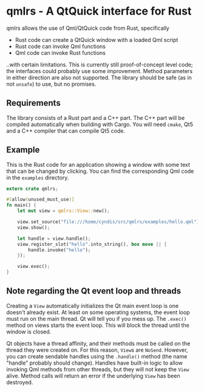 # qmlrs - A QtQuick interface for Rust

qmlrs allows the use of Qml/QtQuick code from Rust, specifically

- Rust code can create a QtQuick window with a loaded Qml script
- Rust code can invoke Qml functions
- Qml code can invoke Rust functions

..with certain limitations. This is currently still proof-of-concept
level code; the interfaces could probably use some improvement. Method parameters
in either direction are also not supported.
The library should be safe (as in not `unsafe`) to use, but no promises.

## Requirements

The library consists of a Rust part and a C++ part. The C++ part will be compiled automatically
when building with Cargo. You will need `cmake`, Qt5 and a C++ compiler that can compile Qt5 code.

## Example

This is the Rust code for an application showing a window with some text that can be changed by
clicking. You can find the corresponding Qml code in the `examples` directory.

```rust
extern crate qmlrs;

#[allow(unused_must_use)]
fn main() {
    let mut view = qmlrs::View::new();

    view.set_source("file:///home/cyndis/src/qmlrs/examples/hello.qml");
    view.show();

    let handle = view.handle();
    view.register_slot("hello".into_string(), box move || {
        handle.invoke("hello");
    });

    view.exec();
}
```

## Note regarding the Qt event loop and threads

Creating a `View` automatically initializes the Qt main event loop is one doesn't already exist.
At least on some operating systems, the event loop must run on the main thread. Qt will tell you
if you mess up. The `.exec()` method on views starts the event loop. This will block the thread
until the window is closed.

Qt objects have a thread affinity, and their methods must be called on the thread they were created
on. For this reason, `View`s are `NoSend`. However, you can create sendable handles using the `.handle()`
method (the name "handle" probably should change). Handles have built-in logic to allow invoking
Qml methods from other threads, but they will not keep the `View` alive. Method calls will return
an error if the underlying `View` has been destroyed.

